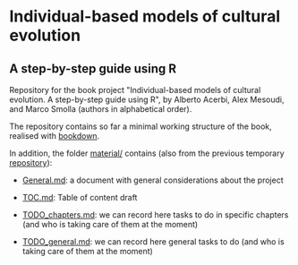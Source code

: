 # Individual-based models of cultural evolution

## A step-by-step guide using R

Repository for the book project "Individual-based models of cultural evolution. A step-by-step guide using R", by Alberto Acerbi, Alex Mesoudi, and Marco Smolla (authors in alphabetical order). 

The repository contains so far a minimal working structure of the book, realised with [bookdown](https://bookdown.org). 

In addition, the folder [material/](material) contains (also from the previous temporary [repository](https://github.com/albertoacerbi/IBM-cultevo)): 

* [General.md](https://github.com/albertoacerbi/IBM-cultevo-bookdown/blob/master/material/General.md): a document with general considerations about the project

* [TOC.md](https://github.com/albertoacerbi/IBM-cultevo-bookdown/blob/master/material/TOC.md): Table of content draft 

* [TODO_chapters.md](https://github.com/albertoacerbi/IBM-cultevo-bookdown/blob/master/material/TODO_chapters.md): we can record here tasks to do in specific chapters (and who is taking care of them at the moment)   

* [TODO_general.md](https://github.com/albertoacerbi/IBM-cultevo-bookdown/blob/master/material/TODO_general.md): we can record here general tasks to do (and who is taking care of them at the moment)   
 